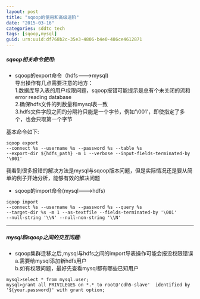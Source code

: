 ```yaml
---
layout: post
title: "sqoop的使用和高级进阶"
date: "2015-03-16"
categories: sddtc tech
tags: [sqoop,mysql]
guid: urn:uuid:df768b2c-35e3-4806-b4e0-486ce4612871
---
```


##### sqoop相关命令使用:  

* sqoop的export命令（hdfs--->mysql)  
导出操作有几点需要注意的地方：  
1.数据库导入表的用户权限问题，sqoop报错可能提示是总有个未关闭的流和error reading database  
2.确保hdfs文件的列数量和mysql表一致  
3.hdfs文件字段之间的分隔符只能是一个字节，例如'\001'，即使指定了多个，也会只取第一个字节

基本命令如下:  

```vim
sqoop export
--connect %s --username %s --password %s --table %s
--export-dir ${hdfs_path} -m 1 --verbose --input-fields-terminated-by '\001'
```

我看到很多报错的解决方法是mysql与sqoop版本问题，但是实际情况还是要从简单的例子开始分析，能够有效的解决问题  

* sqoop的import命令(mysql--->hdfs)  

```vim
sqoop import
--connect %s --username %s --password %s --query %s
--target-dir %s -m 1 --as-textfile --fields-terminated-by '\001'
--null-string '\\N' --null-non-string '\\N'
```

* * *

##### mysql和sqoop之间的交互问题:  
* sqoop集群迁移之后,mysql与hdfs之间的import导表操作可能会报没权限错误  
a.需要给mysql添加新hdfs用户  
b.如有权限问题，最好先查看mysql都有哪些已知用户  

```vim
mysql>select * from mysql.user;
mysql>grant all PRIVILEGES on *.* to root@'cdh5-slave'  identified by '${your.password}' with grant option;
```

